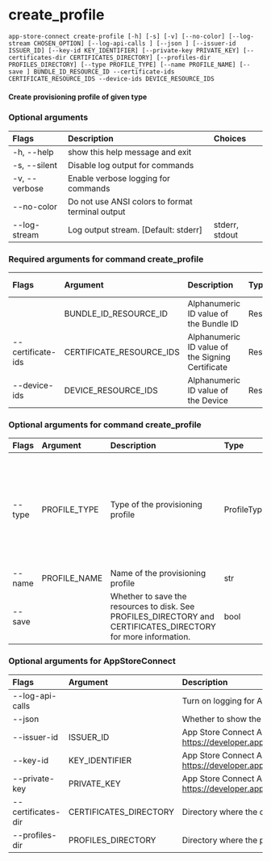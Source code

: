 
create_profile
==============


``app-store-connect create-profile [-h] [-s] [-v] [--no-color] [--log-stream CHOSEN_OPTION] [--log-api-calls ] [--json ] [--issuer-id ISSUER_ID] [--key-id KEY_IDENTIFIER] [--private-key PRIVATE_KEY] [--certificates-dir CERTIFICATES_DIRECTORY] [--profiles-dir PROFILES_DIRECTORY] [--type PROFILE_TYPE] [--name PROFILE_NAME] [--save ] BUNDLE_ID_RESOURCE_ID --certificate-ids CERTIFICATE_RESOURCE_IDS --device-ids DEVICE_RESOURCE_IDS``
#### Create provisioning profile of given type

### Optional arguments

|Flags|Description|Choices|
| :--- | :--- | :--- |
|-h, --help|show this help message and exit||
|-s, --silent|Disable log output for commands||
|-v, --verbose|Enable verbose logging for commands||
|--no-color|Do not use ANSI colors to format terminal output||
|--log-stream|Log output stream. [Default: stderr]|stderr, stdout|

### Required arguments for command create_profile

|Flags|Argument|Description|Type|Multiple arguments|
| :--- | :--- | :--- | :--- | :--- |
||BUNDLE_ID_RESOURCE_ID|Alphanumeric ID value of the Bundle ID|ResourceId||
|--certificate-ids|CERTIFICATE_RESOURCE_IDS|Alphanumeric ID value of the Signing Certificate|ResourceId|Yes|
|--device-ids|DEVICE_RESOURCE_IDS|Alphanumeric ID value of the Device|ResourceId|Yes|

### Optional arguments for command create_profile

|Flags|Argument|Description|Type|Default|Choices|
| :--- | :--- | :--- | :--- | :--- | :--- |
|--type|PROFILE_TYPE|Type of the provisioning profile|ProfileType|IOS_APP_DEVELOPMENT|IOS_APP_ADHOC, IOS_APP_DEVELOPMENT, IOS_APP_INHOUSE, IOS_APP_STORE, MAC_APP_DEVELOPMENT, MAC_APP_DIRECT, MAC_APP_STORE, TVOS_APP_ADHOC, TVOS_APP_DEVELOPMENT, TVOS_APP_INHOUSE, TVOS_APP_STORE|
|--name|PROFILE_NAME|Name of the provisioning profile|str|||
|--save||Whether to save the resources to disk. See PROFILES_DIRECTORY and CERTIFICATES_DIRECTORY for more information.|bool|||

### Optional arguments for AppStoreConnect

|Flags|Argument|Description|Type|Default|
| :--- | :--- | :--- | :--- | :--- |
|--log-api-calls||Turn on logging for App Store Connect API HTTP requests|bool||
|--json||Whether to show the resource in JSON format|bool||
|--issuer-id|ISSUER_ID|App Store Connect API Key Issuer ID. Identifies the issuer who created the authentication token. Learn more at https://developer.apple.com/documentation/appstoreconnectapi/creating_api_keys_for_app_store_connect_api.|IssuerIdArgument||
|--key-id|KEY_IDENTIFIER|App Store Connect API Key ID. Learn more at https://developer.apple.com/documentation/appstoreconnectapi/creating_api_keys_for_app_store_connect_api.|KeyIdentifierArgument||
|--private-key|PRIVATE_KEY|App Store Connect API private key. Learn more at https://developer.apple.com/documentation/appstoreconnectapi/creating_api_keys_for_app_store_connect_api.|PrivateKeyArgument||
|--certificates-dir|CERTIFICATES_DIRECTORY|Directory where the code signing certificates will be saved|Path|$HOME/Library/MobileDevice/Certificates|
|--profiles-dir|PROFILES_DIRECTORY|Directory where the provisioning profiles will be saved|Path|$HOME/Library/MobileDevice/Provisioning Profiles|
